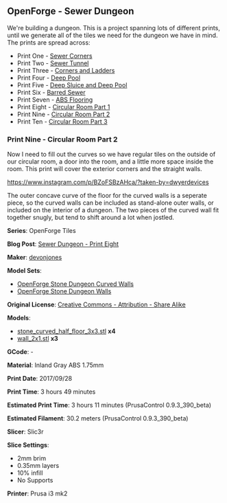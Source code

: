 
## OpenForge - Sewer Dungeon

We're building a dungeon. This is a project spanning lots of different prints, until
we generate all of the tiles we need for the dungeon we have in mind. The prints
are spread across:

 - Print One - [Sewer Corners](http://www.dwyerdevices.com/2017/09/24/sewer-dungeon-print-one/)
 - Print Two - [Sewer Tunnel](http://www.dwyerdevices.com/2017/09/24/sewer-dungeon-print-two/)
 - Print Three - [Corners and Ladders](http://www.dwyerdevices.com/2017/09/24/sewer-dungeon-print-three/)
 - Print Four - [Deep Pool](http://www.dwyerdevices.com/2017/09/24/sewer-dungeon-print-4/)
 - Print Five - [Deep Sluice and Deep Pool](http://www.dwyerdevices.com/2017/09/29/sewer-dungeon-print-five/)
 - Print Six - [Barred Sewer](http://www.dwyerdevices.com/2017/09/29/sewer-dungeon-print-six/)
 - Print Seven - [ABS Flooring](http://www.dwyerdevices.com/2017/09/29/sewer-dungeon-print-seven/)
 - Print Eight - [Circular Room Part 1](http://www.dwyerdevices.com/2017/10/02/sewer-dungeon-print-eight/)
 - Print Nine - [Circular Room Part 2](http://www.dwyerdevices.com/2017/10/03/sewer-dungeon-print-nine/)
 - Print Ten - [Circular Room Part 3]()


### Print Nine - Circular Room Part 2

Now I need to fill out the curves so we have regular tiles on the outside of our circular
room, a door into the room, and a little more space inside the room. This print will cover
the exterior corners and the straight walls.

https://www.instagram.com/p/BZoFSBzAHca/?taken-by=dwyerdevices

 
The outer concave curve of the floor for the curved walls is a seperate piece, so the curved
walls can be included as stand-alone outer walls, or included on the interior of a dungeon. The
two pieces of the curved wall fit together snugly, but tend to shift around a lot when jostled.


**Series**: OpenForge Tiles

**Blog Post**: [Sewer Dungeon - Print Eight](http://www.dwyerdevices.com/2017/10/02/sewer-dungeon-print-eight/)

**Maker**: [devonjones](https://www.thingiverse.com/devonjones)

**Model Sets**:
 
 - [OpenForge Stone Dungeon Curved Walls](https://www.thingiverse.com/thing:251178)
 - [OpenForge Stone Dungeon Walls](https://www.thingiverse.com/thing:178621)

**Original License**: [Creative Commons - Attribution - Share Alike](http://creativecommons.org/licenses/by-sa/3.0/)

**Models**:

 - [stone_curved_half_floor_3x3.stl](https://www.thingiverse.com/download:459283) **x4**
 - [wall_2x1.stl](https://www.thingiverse.com/download:364117) **x3**

**GCode**: -

**Material**: Inland Gray ABS 1.75mm

**Print Date**: 2017/09/28

**Print Time**: 3 hours 49 minutes

**Estimated Print Time**: 3 hours 11 minutes (PrusaControl 0.9.3_390_beta)

**Estimated Filament**: 30.2 meters (PrusaControl  0.9.3_390_beta)

**Slicer**: Slic3r

**Slice Settings**:

 - 2mm brim
 - 0.35mm layers
 - 10% infill
 - No Supports

**Printer**: Prusa i3 mk2
